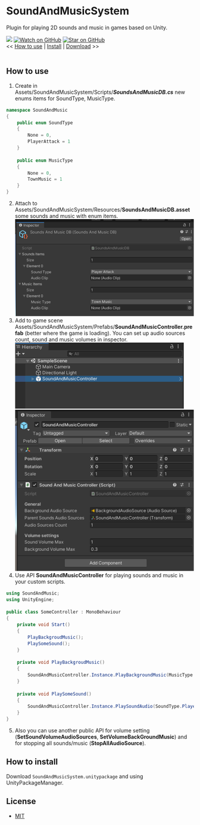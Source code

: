 # SoundAndMusicSystem
Plugin for playing 2D sounds and music in games based on Unity.

[![](https://img.shields.io/badge/license-MIT-green)](https://github.com/RodionLodza/SoundAndMusicSystem/blob/master/LICENSE)
[![Watch on GitHub](https://img.shields.io/github/watchers/RodionLodza/SoundAndMusicSystem.svg?style=social)](https://github.com/RodionLodza/SoundAndMusicSystem/watchers)
[![Star on GitHub](https://img.shields.io/github/stars/RodionLodza/SoundAndMusicSystem.svg?style=social)](https://github.com/RodionLodza/SoundAndMusicSystem/stargazers)
<br />
<< [How to use](#how-to-use) | [Install](#how-to-install) | [Download](https://github.com/RodionLodza/SoundAndMusicSystem/raw/master/SoundAndMusicSystem.unitypackage) >>
<br />
<br />

## How to use
1. Create in Assets/SoundAndMusicSystem/Scripts/***SoundsAndMusicDB.cs*** new enums items for SoundType, MusicType.
```c#
namespace SoundAndMusic
{
    public enum SoundType
    {
        None = 0,
        PlayerAttack = 1
    }

    public enum MusicType
    {
        None = 0,
        TownMusic = 1
    }
}
```
2. Attach to Assets/SoundAndMusicSystem/Resources/**SoundsAndMusicDB.asset** some sounds and music with enum items.
![0](WikiImages/1.png)
3. Add to game scene Assets/SoundAndMusicSystem/Prefabs/**SoundAndMusicController.prefab** (better where the game is loading). You can set up audio sources count, sound and music volumes in inspector.
![1](WikiImages/2.png)
![2](WikiImages/3.png)
5. Use API **SoundAndMusicController** for playing sounds and music in your custom scripts.
```c#
using SoundAndMusic;
using UnityEngine;

public class SomeController : MonoBehaviour
{
    private void Start()
    {
        PlayBackgroudMusic();
        PlaySomeSound();
    }
    
    private void PlayBackgroudMusic()
    {
        SoundAndMusicController.Instance.PlayBackgroundMusic(MusicType.TownMusic);
    }
    
    private void PlaySomeSound()
    {
        SoundAndMusicController.Instance.PlaySoundAudio(SoundType.PlayerAttack);
    }
}
```
5. Also you can use another public API for volume setting (**SetSoundVolumeAudioSources**, **SetVolumeBackGroundMusic**) and for stopping all sounds/music (**StopAllAudioSource**).

## How to install
Download `SoundAndMusicSystem.unitypackage` and using UnityPackageManager.

## License
* [MIT](https://github.com/RodionLodza/SoundAndMusicSystem/blob/master/LICENSE)
